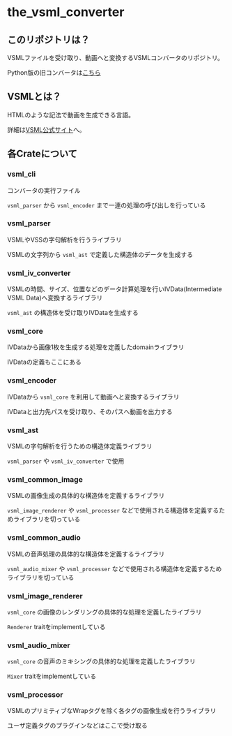 # the_vsml_converter

## このリポジトリは？
VSMLファイルを受け取り、動画へと変換するVSMLコンバータのリポジトリ。

Python版の旧コンバータは[こちら](https://github.com/vsml-org/vsml_converter_old)

## VSMLとは？
HTMLのような記法で動画を生成できる言語。

詳細は[VSML公式サイト](https://vsml.pigeons.house/)へ。

## 各Crateについて
### vsml_cli
コンバータの実行ファイル

`vsml_parser` から `vsml_encoder` まで一連の処理の呼び出しを行っている

### vsml_parser
VSMLやVSSの字句解析を行うライブラリ

VSMLの文字列から `vsml_ast` で定義した構造体のデータを生成する

### vsml_iv_converter
VSMLの時間、サイズ、位置などのデータ計算処理を行いIVData(Intermediate VSML Data)へ変換するライブラリ

`vsml_ast` の構造体を受け取りIVDataを生成する

### vsml_core
IVDataから画像1枚を生成する処理を定義したdomainライブラリ

IVDataの定義もここにある

### vsml_encoder
IVDataから `vsml_core` を利用して動画へと変換するライブラリ

IVDataと出力先パスを受け取り、そのパスへ動画を出力する

### vsml_ast
VSMLの字句解析を行うための構造体定義ライブラリ

`vsml_parser` や `vsml_iv_converter` で使用

### vsml_common_image
VSMLの画像生成の具体的な構造体を定義するライブラリ

`vsml_image_renderer` や `vsml_processer` などで使用される構造体を定義するためライブラリを切っている

### vsml_common_audio
VSMLの音声処理の具体的な構造体を定義するライブラリ

`vsml_audio_mixer` や `vsml_processer` などで使用される構造体を定義するためライブラリを切っている

### vsml_image_renderer
`vsml_core` の画像のレンダリングの具体的な処理を定義したライブラリ

`Renderer` traitをimplementしている

### vsml_audio_mixer
`vsml_core` の音声のミキシングの具体的な処理を定義したライブラリ

`Mixer` traitをimplementしている

### vsml_processor
VSMLのプリミティブなWrapタグを除く各タグの画像生成を行うライブラリ

ユーザ定義タグのプラグインなどはここで受け取る
